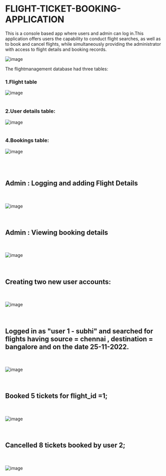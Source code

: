 # FLIGHT-TICKET-BOOKING-APPLICATION

This is a console based app where users and admin can log in.This application offers users the capability to conduct flight searches, as well as to book and cancel flights, while simultaneously providing the administrator with access to flight details and booking records.

![image](https://github.com/Subhi2002/FLIGHT-MANAGEMENT-SYSTEM/assets/75176547/fa4e382b-42bb-450b-ad09-03a08678f0b0)

The flightmanagement database had three tables:
### 1.Flight table 
![image](https://github.com/Subhi2002/FLIGHT-MANAGEMENT-SYSTEM/assets/75176547/5c69535f-d4f0-4926-93f0-e4052a3ea8ff)
<br><br>

### 2.User details table:
![image](https://github.com/Subhi2002/FLIGHT-MANAGEMENT-SYSTEM/assets/75176547/79d4e8a0-a4f9-4caa-9f29-dd7600201ce3)
<br><br>

### 4.Bookings table:
![image](https://github.com/Subhi2002/FLIGHT-MANAGEMENT-SYSTEM/assets/75176547/f3dbbb6b-3766-49b0-9f89-5c2ba5091d69)
<br><br>
<br><br>


## Admin : Logging and adding Flight Details
<br><br>
![image](https://github.com/Subhi2002/FLIGHT-MANAGEMENT-SYSTEM/assets/75176547/d104bdae-e9fc-4026-8496-9aefbe7005c6)
<br><br>
<br>
## Admin : Viewing booking details
<br><br>
![image](https://github.com/Subhi2002/FLIGHT-MANAGEMENT-SYSTEM/assets/75176547/c4840c48-f0f4-4013-96a2-dd7cfea2c1cc)
<br><br>
<br>

## Creating two new user accounts:
<br><br>
![image](https://github.com/Subhi2002/FLIGHT-MANAGEMENT-SYSTEM/assets/75176547/9a30f26d-ddc2-4328-8680-f143ca1b19cf)
<br><br>
<br>
## Logged in as "user 1 - subhi" and searched for flights having source = chennai , destination = bangalore and on the date 25-11-2022.
<br><br>
![image](https://github.com/Subhi2002/FLIGHT-MANAGEMENT-SYSTEM/assets/75176547/9a0e2a1e-de40-4bca-a5e2-c1efe1701edc)
<br><br>
<br>
## Booked 5 tickets for flight_id =1;
<br><br>
![image](https://github.com/Subhi2002/FLIGHT-MANAGEMENT-SYSTEM/assets/75176547/9b81151e-1d68-426a-91eb-5385becb8788)
<br><br>
<br>

## Cancelled 8 tickets booked by user 2;
<br><br>
![image](https://github.com/Subhi2002/FLIGHT-MANAGEMENT-SYSTEM/assets/75176547/895daf95-d4ff-4f9f-b9bd-05e8f88ff1cc)






